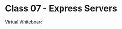 # Class 07 - Express Servers

[Virtual Whiteboard](https://projects.invisionapp.com/freehand/document/pguXGYK6v) 
